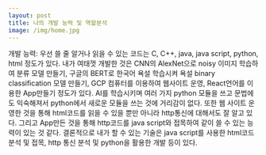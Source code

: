 ```yaml
--- 
layout: post
title: 나의 개발 능력 및 역할분석
image: /img/home.jpg
---
```



개발 능력: 우선 쓸 줄 알거나 읽을 수 있는 코드는 C, C++, java, java script, python, html 정도가 있다. 내가 여태껏 개발한 것은 CNN의 AlexNet으로 noisy 이미지 학습하여 분류 모델 만들기, 구글의 BERT로 한국어 욕설 학습시켜 욕설 binary classification 모델 만들기, GCP 컴퓨터를 이용하여 웹사이트 운영, React언어를 이용한 App만들기 정도가 있다. AI를 학습시키며 여러 가지 python 모듈을 쓰고 문법에도 익숙해져서 python에서 새로운 모듈을 쓰는 것에 거리감이 없다. 또한 웹 사이트 운영한 것을 통해 html코드를 읽을 수 있을 뿐만 아니라 http통신에 대해서도 잘 알고 있다. 그리고 App만든 것을 통해 http코드를 java script와 접목하여 같이 쓸 수 있는 능력이 있는 것 같다. 결론적으로 내가 할 수 있는 기술은 java script를 사용한 html코드 분석 및 접목, http 통신 분석 및 python을 활용한 개발 등이 있다.
